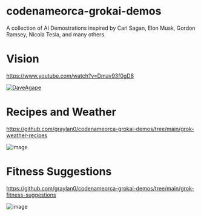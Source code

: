 # codenameorca-grokai-demos

A collection of AI Demostrations inspired by Carl Sagan, Elon Musk, Gordon Ramsey, Nicola Tesla, and many others.
# Vision
https://www.youtube.com/watch?v=Dmav93f0gD8

[![DaveAgape](https://img.youtube.com/vi/Dmav93f0gD8/0.jpg)](https://www.youtube.com/watch?v=Dmav93f0gD8)
# Recipes and Weather
https://github.com/graylan0/codenameorca-grokai-demos/tree/main/grok-weather-recipes


![image](https://github.com/graylan0/codenameorca-grokai-demos/assets/34530588/7856a5d0-e3ca-4570-962a-1cc85694acde)

# Fitness Suggestions 
https://github.com/graylan0/codenameorca-grokai-demos/tree/main/grok-fitness-suggestions


![image](https://github.com/graylan0/codenameorca-grokai-demos/assets/34530588/56b3f456-194d-49f0-b1ee-bdb5f6271cf9)
